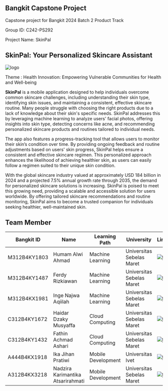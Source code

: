 ## Bangkit Capstone Project
Capstone project for Bangkit 2024 Batch 2 Product Track

Group ID: C242-PS292

Project Name: SkinPal


## SkinPal: Your Personalized Skincare Assistant
![logo](https://ik.imagekit.io/humamalwi/SkinPal.png?updatedAt=1733293829616)


Theme             : Health Innovation: Empowering Vulnerable Communities for Health and Well-being

**SkinPal** is a mobile application designed to help individuals overcome common skincare challenges, including understanding their skin type, identifying skin issues, and maintaining a consistent, effective skincare routine. Many people struggle with choosing the right products due to a lack of knowledge about their skin's specific needs. SkinPal addresses this by leveraging machine learning to analyze users' facial photos, offering insights into skin type, detecting concerns like acne, and recommending personalized skincare products and routines tailored to individual needs.

The app also features a progress-tracking tool that allows users to monitor their skin’s condition over time. By providing ongoing feedback and routine adjustments based on users' skin progress, SkinPal helps ensure a consistent and effective skincare regimen. This personalized approach enhances the likelihood of achieving healthier skin, as users can easily follow a regimen suited to their unique skin condition.

With the global skincare industry valued at approximately USD 184 billion in 2024 and a projected 7.5% annual growth rate through 2035, the demand for personalized skincare solutions is increasing. SkinPal is poised to meet this growing need, providing a scalable and accessible solution for users worldwide. By offering tailored skincare recommendations and routine monitoring, SkinPal aims to become a trusted companion for individuals seeking healthier, well-maintained skin.




## Team Member

| Bangkit ID | Name | Learning Path | University |LinkedIn |
| ---      | ---       | ---       | ---       | ---       |
| M312B4KY1803 | Humam Alwi Ahmad | Machine Learning| Universitas Sebelas Maret | [![text](https://img.shields.io/badge/LinkedIn-0077B5?style=for-the-badge&logo=linkedin&logoColor=white)](https://www.linkedin.com/in/humam-alwi-ahmad-46a440311) |
| M312B4KY1487 | Ferdy Rizkiawan | Machine Learning|	Universitas Sebelas Maret  | [![text](https://img.shields.io/badge/LinkedIn-0077B5?style=for-the-badge&logo=linkedin&logoColor=white)](https://www.linkedin.com/in/ferdyrizkiawan) |
| M312B4KX1981 | Inge Najwa Aqiilah | Machine Learning| Universitas Sebelas Maret| [![text](https://img.shields.io/badge/LinkedIn-0077B5?style=for-the-badge&logo=linkedin&logoColor=white)](https://www.linkedin.com/in/inge-najwa-aqiilah-226667310) |
| C312B4KY1672 | Haidar Dzaky Musyaffa  | Cloud Computing| Universitas Sebelas Maret | [![text](https://img.shields.io/badge/LinkedIn-0077B5?style=for-the-badge&logo=linkedin&logoColor=white)](https://www.linkedin.com/in/haidar-dzaky-musyaffa-6aa688269) |
| C312B4KY1432 | Fathin Achmad Ashari| Cloud Computing | Universitas Sebelas Maret | [![text](https://img.shields.io/badge/LinkedIn-0077B5?style=for-the-badge&logo=linkedin&logoColor=white)](https://www.linkedin.com/in/fathin-achmad-ashari) |
| A444B4KX1918 | Ika Jihan Pratiwi | Mobile Development | 	Universitas Ivet  | [![text](https://img.shields.io/badge/LinkedIn-0077B5?style=for-the-badge&logo=linkedin&logoColor=white)](https://www.linkedin.com/in/ikajihanpratiwi) |
| A312B4KX3218 | Nadzira Karimantika Atsarirahmati |  Mobile Development | Universitas Sebelas Maret | [![text](https://img.shields.io/badge/LinkedIn-0077B5?style=for-the-badge&logo=linkedin&logoColor=white)](https://www.linkedin.com/in/nadzira-karimantika-atsarirahmati-211b62271) |
